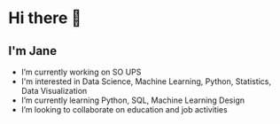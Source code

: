 # Hi there 👋
## I'm Jane
- I’m currently working on SO UPS
- I'm interested in Data Science, Machine Learning, Python, Statistics, Data Visualization
- I’m currently learning Python, SQL, Machine Learning Design
- I’m looking to collaborate on education and job activities 
